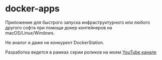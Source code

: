 # docker-apps

Приложение для быстрого запуска инфраструктурного или любого другого софта при помощи докер контейнеров на macOS/Linux/Windows.

Не аналог и даже не конкурент DockerStation.

Разработка ведется в рамках серии роликов на моем [YouTube канале](https://www.youtube.com/channel/UCkeO0vkJAu74LaNud9j89aw)
